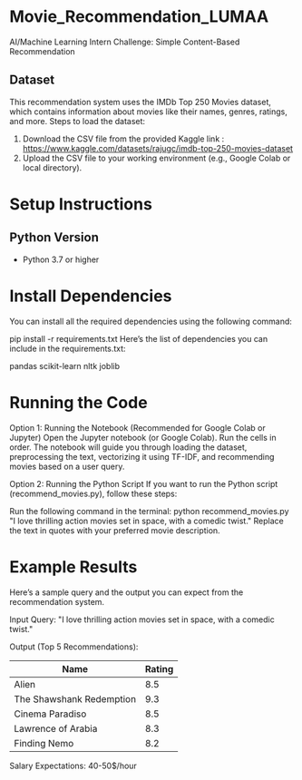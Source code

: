 # Movie_Recommendation_LUMAA
AI/Machine Learning Intern Challenge: Simple Content-Based Recommendation

## Dataset
This recommendation system uses the IMDb Top 250 Movies dataset, which contains information about movies like their names, genres, ratings, and more.
Steps to load the dataset:
1. Download the CSV file from the provided Kaggle link : https://www.kaggle.com/datasets/rajugc/imdb-top-250-movies-dataset
2. Upload the CSV file to your working environment (e.g., Google Colab or local directory).

# Setup Instructions

## Python Version
- Python 3.7 or higher

# Install Dependencies
You can install all the required dependencies using the following command:

pip install -r requirements.txt
Here’s the list of dependencies you can include in the requirements.txt:

pandas
scikit-learn
nltk
joblib

# Running the Code
Option 1: Running the Notebook (Recommended for Google Colab or Jupyter)
Open the Jupyter notebook (or Google Colab).
Run the cells in order. The notebook will guide you through loading the dataset, preprocessing the text, vectorizing it using TF-IDF, and recommending movies based on a user query.

Option 2: Running the Python Script
If you want to run the Python script (recommend_movies.py), follow these steps:

Run the following command in the terminal:
python recommend_movies.py "I love thrilling action movies set in space, with a comedic twist."
Replace the text in quotes with your preferred movie description.

# Example Results
Here’s a sample query and the output you can expect from the recommendation system.

Input Query: "I love thrilling action movies set in space, with a comedic twist."

Output (Top 5 Recommendations):

| Name                        | Rating |
|-----------------------------|--------|
| Alien                       | 8.5    |
| The Shawshank Redemption    | 9.3    |
| Cinema Paradiso             | 8.5    |
| Lawrence of Arabia          | 8.3    |
| Finding Nemo                | 8.2    |


Salary Expectations: 40-50$/hour 
